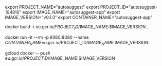 export PROJECT_NAME="autosuggest"
export PROJECT_ID="autosuggest-194816"
export IMAGE_NAME="autosuggest-app"
export IMAGE_VERSION="v0.1.0"
export CONTAINER_NAME="autosuggest-app"

docker build -t eu.gcr.io/$PROJECT_ID/$IMAGE_NAME:$IMAGE_VERSION .

docker run -it --rm -p 8080:8080 --name $CONTAINER_NAME eu.gcr.io/$PROJECT_ID/$IMAGE_NAME:$IMAGE_VERSION

gcloud docker -- push eu.gcr.io/$PROJECT_ID/$IMAGE_NAME:$IMAGE_VERSION


